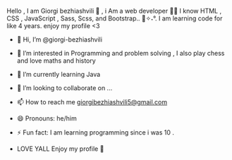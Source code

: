 Hello , I am Giorgi bezhiashvili 🧍 , i Am a web developer 👨‍💻
I know HTML , CSS , JavaScript , Sass, Scss, and Bootstrap.. 📓✧˖°.
I am learning code for like 4 years. enjoy my profile <3 

- 👋 Hi, I’m @giorgi-bezhiashvili
- 👀 I’m interested in Programming and problem solving , I also play chess and love maths and history
- 🌱 I’m currently learning Java
- 💞️ I’m looking to collaborate on ...
- 📫 How to reach me giorgibezhiashvili5@gmail.com
- 😄 Pronouns: he/him
- ⚡ Fun fact: I am learning programming since i was 10 .

- LOVE YALL Enjoy my profile 💞️
<!---
giorgi-bezhiashvili/giorgi-bezhiashvili is a ✨ special ✨ repository because its `README.md` (this file) appears on your GitHub profile.
You can click the Preview link to take a look at your changes.
--->

